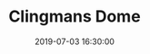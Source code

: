 ---
layout: highpoint
title: Clingmans Dome
location: Tennessee
category: highpoints
tag: Highpoints
tagline: 6,644 feet
name: tennessee_highpoint
files: 13
thumbnail: 8
date: 2019-07-03 16:30:00
---